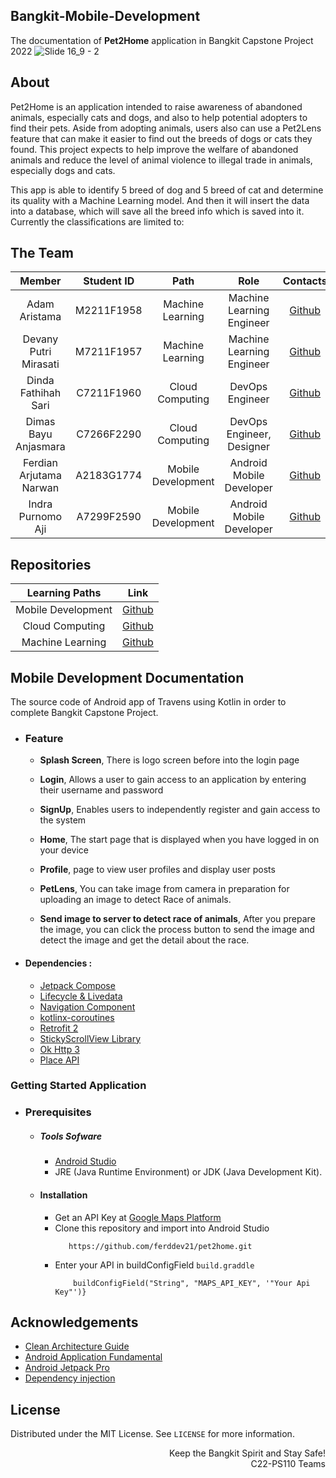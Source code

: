 ## Bangkit-Mobile-Development
The documentation of <b>Pet2Home</b> application in Bangkit Capstone Project 2022
![Slide 16_9 - 2](https://user-images.githubusercontent.com/63504249/173284212-870aa918-2234-463e-898f-da07685d10ed.png)

## About
Pet2Home is an application intended to raise awareness of abandoned animals, especially cats and dogs, and also to help potential adopters to find their pets. Aside from adopting animals, users also can use a Pet2Lens feature that can make it easier to find out the breeds of dogs or cats they found. This project expects to help improve the welfare of abandoned animals and reduce the level of animal violence to illegal trade in animals, especially dogs and cats.

This app is able to identify 5 breed of dog and 5 breed of cat and determine its quality with a Machine Learning model. And then it will insert the data into a database, which will save all the breed info which is saved into it. Currently the classifications are limited to:

## The Team

|            Member           | Student ID |        Path        |                    Role                    |                                                       Contacts                                                      |
| :-------------------------: | :--------: | :----------------: | :----------------------------------------: | :-----------------------------------------------------------------------------------------------------------------: |
|        Adam Aristama        | M2211F1958 |  Machine Learning  |         Machine Learning Engineer          |         [Github](https://github.com/Adamaristama)           |
|    Devany Putri Mirasati    | M7211F1957 |  Machine Learning  |          Machine Learning Engineer         |  [Github](https://github.com/devanyputri)  |
|     Dinda Fathihah Sari     | C7211F1960 |  Cloud Computing   |         DevOps Engineer                    |   [Github](https://github.com/dindafathihah)             |
|    Dimas Bayu Anjasmara     | C7266F2290 |  Cloud Computing   |         DevOps Engineer, Designer          |   [Github](https://github.com/dimas212bayu)    |
|   Ferdian Arjutama Narwan   | A2183G1774 |  Mobile Development|     Android Mobile Developer               |   [Github](https://github.com/ferddev21)            |
|      Indra Purnomo Aji      | A7299F2590 |  Mobile Development|    Android Mobile Developer                | [Github](https://github.com/innoji26) |

## Repositories

|   Learning Paths   |                                Link                                |
| :----------------: | :----------------------------------------------------------------: |
| Mobile Development | [Github](https://github.com/ferddev21/pet2home) |
|  Cloud Computing  | [Github](https://github.com/dindafathihah/cc-pet2home)  |
|   Machine Learning  | [Github](https://github.com/Adamaristama/bangkitpet2home)  |


## Mobile Development Documentation
The source code of Android app of Travens using Kotlin in order to complete Bangkit Capstone Project.



 - ### Feature
      * **Splash Screen**, There is logo screen before into the login page

      * **Login**, Allows a user to gain access to an application by entering their username and password

      * **SignUp**, Enables users to independently register and gain access to the system

      * **Home**, The start page that is displayed when you have logged in on your device
      
      *  **Profile**, page to view user profiles and display user posts
 
      * **PetLens**, You can take image from camera in preparation for uploading an image to detect Race of animals.

      * **Send image to server to detect race of animals**, After you prepare the image, you can click the process button to send the image and detect the image and get the detail about the race.


* #### Dependencies :
  - [Jetpack Compose](https://developer.android.com/jetpack/compose)
  - [Lifecycle & Livedata](https://developer.android.com/jetpack/androidx/releases/lifecycle)
  - [Navigation Component](https://developer.android.com/jetpack/androidx/releases/navigation)
  - [kotlinx-coroutines](https://developer.android.com/kotlin/coroutines)    
  - [Retrofit 2](https://square.github.io/retrofit/)   
  - [StickyScrollView Library](https://github.com/amarjain07/StickyScrollView)    
  - [Ok Http 3](https://square.github.io/okhttp/) 
  - [Place API](https://developers.google.com/maps/documentation/places/android-sdk) 

### Getting Started Application

  - ### Prerequisites
      - ##### Tools Sofware
        - [Android Studio](https://developer.android.com/studio)
        - JRE (Java Runtime Environment) or JDK (Java Development Kit).

      - #### Installation
        - Get an API Key at [Google Maps Platform](https://developers.google.com/maps/documentation/android-sdk/get-api-key)
        - Clone this repository and import into Android Studio    
            ```
               https://github.com/ferddev21/pet2home.git
            ``` 
        - Enter your API in buildConfigField `build.graddle`
           ``` defaultConfig {
               buildConfigField("String", "MAPS_API_KEY", '"Your Api Key"')}
  ## Acknowledgements
  * [Clean Architecture Guide](https://developer.android.com/jetpack/guide)
  * [Android Application Fundamental](https://developer.android.com/guide/components/fundamentals)
  * [Android Jetpack Pro](https://developer.android.com/jetpack)
  * [Dependency injection](https://developer.android.com/training/dependency-injection)


## License
Distributed under the MIT License. See `LICENSE` for more information.

<p align="right"> Keep the Bangkit Spirit and Stay Safe! <br> C22-PS110 Teams </p>
